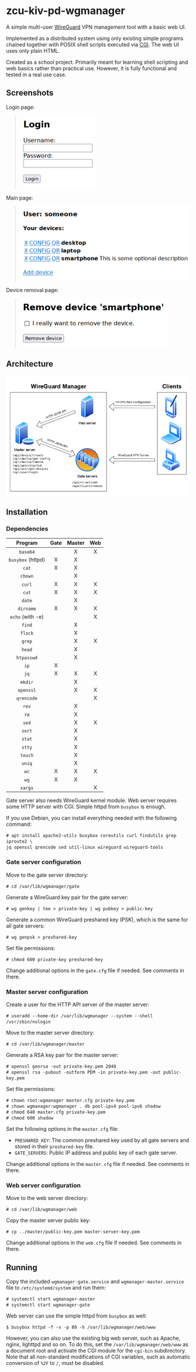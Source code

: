 # zcu-kiv-pd-wgmanager

A simple multi-user [WireGuard](https://en.wikipedia.org/wiki/WireGuard) VPN management tool with a basic web UI.

Implemented as a distributed system using only existing simple programs chained together with POSIX shell scripts
executed via [CGI](https://en.wikipedia.org/wiki/Common_Gateway_Interface). The web UI uses only plain HTML.

Created as a school project. Primarily meant for learning shell scripting and web basics rather than practical use.
However, it is fully functional and tested in a real use case.

## Screenshots

Login page:

> ![WebUI - Login](pictures/webui_login.png)

Main page:

> ![WebUI - Main](pictures/webui_main.png)

Device removal page:

> ![WebUI - Remove device](pictures/webui_remove_device.png)

## Architecture

![Architecture](pictures/architecture.png)

## Installation

### Dependencies

| Program           | Gate | Master | Web |
| :---------------: | :--: | :----: | :-: |
| `base64`          |      | X      | X   |
| `busybox` (httpd) | X    | X      |     |
| `cat`             | X    | X      |     |
| `chown`           |      | X      |     |
| `curl`            | X    | X      | X   |
| `cut`             | X    | X      | X   |
| `date`            |      | X      |     |
| `dirname`         | X    | X      | X   |
| `echo` (with -e)  |      |        | X   |
| `find`            |      | X      |     |
| `flock`           |      | X      |     |
| `grep`            |      | X      | X   |
| `head`            |      | X      |     |
| `htpasswd`        |      | X      |     |
| `ip`              | X    |        |     |
| `jq`              | X    | X      | X   |
| `mkdir`           |      | X      |     |
| `openssl`         |      | X      | X   |
| `qrencode`        |      |        | X   |
| `rev`             |      | X      |     |
| `rm`              |      | X      |     |
| `sed`             |      | X      | X   |
| `sort`            |      | X      |     |
| `stat`            |      | X      |     |
| `stty`            |      | X      |     |
| `touch`           |      | X      |     |
| `uniq`            |      | X      |     |
| `wc`              | X    | X      | X   |
| `wg`              | X    | X      |     |
| `xargs`           |      |        | X   |

Gate server also needs WireGuard kernel module.
Web server requires some HTTP server with CGI. Simple httpd from `busybox` is enough.

If you use Debian, you can install everything needed with the following command:
```
# apt install apache2-utils busybox coreutils curl findutils grep iproute2 \
jq openssl qrencode sed util-linux wireguard wireguard-tools
```

### Gate server configuration

Move to the gate server directory:
```
# cd /var/lib/wgmanager/gate
```

Generate a WireGuard key pair for the gate server:
```
# wg genkey | tee > private-key | wg pubkey > public-key
```

Generate a common WireGuard preshared key (PSK), which is the same for all gate servers:
```
# wg genpsk > preshared-key
```

Set file permissions:
```
# chmod 600 private-key preshared-key
```

Change additional options in the `gate.cfg` file if needed. See comments in there.

### Master server configuration

Create a user for the HTTP API server of the master server:
```
# useradd --home-dir /var/lib/wgmanager --system --shell /usr/sbin/nologin
```

Move to the master server directory:
```
# cd /var/lib/wgmanager/master
```

Generate a RSA key pair for the master server:
```
# openssl genrsa -out private-key.pem 2048
# openssl rsa -pubout -outform PEM -in private-key.pem -out public-key.pem
```

Set file permissions:
```
# chown root:wgmanager master.cfg private-key.pem
# chown wgmanager:wgmanager . db pool-ipv4 pool-ipv6 shadow
# chmod 640 master.cfg private-key.pem
# chmod 600 shadow
```

Set the following options in the `master.cfg` file:
- `PRESHARED_KEY`: The common preshared key used by all gate servers and stored in their `preshared-key` file.
- `GATE_SERVERS`: Public IP address and public key of each gate server.

Change additional options in the `master.cfg` file if needed. See comments in there.

### Web server configuration

Move to the web server directory:
```
# cd /var/lib/wgmanager/web
```

Copy the master server public key:
```
# cp ../master/public-key.pem master-server-key.pem
```

Change additional options in the `web.cfg` file if needed. See comments in there.

## Running

Copy the included `wgmanager-gate.service` and `wgmanager-master.service` file to `/etc/systemd/system` and run them:
```
# systemctl start wgmanager-master
# systemctl start wgmanager-gate
```

Web server can use the simple httpd from `busybox` as well:
```
$ busybox httpd -f -v -p 80 -h /var/lib/wgmanager/web/www
```

However, you can also use the existing big web server, such as Apache, nginx, lighttpd and so on. To do this, set the
`/var/lib/wgmanager/web/www` as a document root and activate the CGI module for the `cgi-bin` subdirectory. Note that
all non-standard modifications of CGI variables, such as automatic conversion of `%2F` to `/`, must be disabled.
